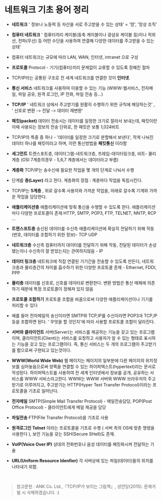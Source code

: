 네트워크 기초 용어 정리
===============


- **네트워크** ' 정보나 노동력 등 자산을 서로 주고받을 수 있는 상태' = '망', '망상 조직'

- **컴퓨터 네트워크** ' 컴퓨터끼리 케이블(동축 케이블이나 광섬유 케이블 등)이나 적외선, 전파(무선) 등 어떤 수단을 사용하여 연결해 다양한 데이터를 주고받을 수 있는 상태'

- 컴퓨터 네트워크는 규모에 따라 LAN, WAN, 인터넷, intranet 으로 구성

- **프로토콜** Protocol - 기기(컴퓨터)끼리 문제없이 교류할 수 있도록 정해진 절차

- TCP/IP라는 공통된 구조로 전 세계 네트워크를 연결한 것이 **인터넷**.

- **통신 서비스** 네트워크를 사용하여 이용할 수 있는 기능 (WWW-웹서비스, 전자메일, 파일 공유, 원격 로그인, IP 전화, 파일 전송 등...)

- **TCP/IP** ' 네트워크 상에서 주고받기를 원활히 수행하기 위한 규칙에 해당하는것' , ' 신호로 변환 -> 전달 -> 데이터 재변환'

- **패킷(packet)** 데이터 전송시는 데이터를 일정한 크기로 잘라서 보내는데, 패킷이란 이때 사용되는 정보의 전송 단위로, 한 패킷은 보통 1,024비트

- TCP/IP의 특중 중 하나 -  '데이터를 일정한 크기로 분할해서 보낸다', 작게 나눠진 데이터 하나를 패킷이라고 하며, 이런 통신방법을 **패킷통신** 이라함

- **세그먼트** 트랜스포트층, 데이터그램-네트워크층, 프레임-데이터링크층, 비트- 물리계층 (OSI 7계층의경우 - 5,6,7 계층에서는 데이터라고 부름)

- **계층화** TCP/IP는 송수신에 필요한 작업을 몇 개의 단계로 나눠서 수행

- 단계를 **층(Layer)** 라고 한다. 계층화의 장점 : 계층마다 작업을 독립시킨다.

- TCP/IP는 **5계층** , 위로 갈수록 사용자와 가까운 작업을, 아래로 갈수록 기계와 가까운 작업을 담당한다.

- **애플리케이션층** 애플리케이션에 맞춰 통신을 수행할 수 있도록 한다. 애플리케이션마다 다양한 프로토콜이 존재
HTTP, SMTP, POP3, FTP, TELNET, NNTP, RCP ...

- **트랜스포트층** 송신된 데이터를 수신측 애플리케이션에 확실히 전달하기 위해 작동 (번호, 데이터를 조합하기 위한 정보)- TCP UDP

- **네트워크층** 수신측 컴퓨터까지 데이터를 전달하기 위해 작동, 전달된 데이터가 손상됐는지나 수신측이 잘 받았는지는 관여하지않음 - IP

- **데이터 링크층** 네트워크에 직접 연결된 기기간을 전송할 수 있도록 만든다, 네트워크층과 물리층간의 차이를 흡수하기 위한 다양한 프로토콜 존재 - Ethernet, FDDI, PPP

- **물리층** 데이터를 신호로, 신호를 데이터로 변환한다. 변환 방법은 통신 매체에 의존하기 때문에 특정 프로토콜이 정해져 있지 않음

- **프로토콜 조합하기** 프로토콜 조합을 바꿈으로써 다양한 애플리케이션이나 기기를 처리할 수 있다

- 예를 들어 전자메일의 송신이라면 SMTP와 TCP,IP를 수신이라면 POP3과 TCP,IP 등을 조합하면 된다. ' 무엇을 할 것인지'에 따라 사용할 프로토콜 조합이 달라진다.

- **서버와 클라이언트** 서버(Server)는 서비스를 제공하는 기능을 갖고 있는 프로그램이며, 클라이언트(Client)는 서비스를 요청하고 사용자가 알 수 있는 형태로 표시하는 기능을 갖고 있는 프로그램이다. 즉, 통신 서비스는 두 개의 프로그램이 주고받기를 함으로써 구현되고 있는것이다.

- **WWW(World Wide Web)** 웹 페이지는 페이지의 일부분에 다른 페이지의 위치정보를 심어놓음으로써 양쪽을 연결할 수 있는 하이퍼텍스트(hypertext)라는 문서로 작성된다. 하이퍼텍스트를 사용하여 전 세계 인터넷에서 정보를 공개, 공유하는 서비스를 WWW 서비스라고한다. WWW는 WWW 서버와 WWW 브라우저의 주고받기로 이루어지고, 주고받기는 HTTP(Hyper Text Transfer Protocol)이라는 프로토콜을 기초로 일어난다.

- **전자메일** SMTP(Simple Mail Transfer Protocol) - 메일전송담당, POP(Post Office Protocol) - 클라이언트에게 메일 제공을 담당

- **파일전송** FTP(File Transfer Protocol)을 기초로 사용

- **원격로그인 Telnet** 이라는 프로토콜을 기초로 수행 ( 서버 측의 OS에 맞춘 명령을 사용한다 ), 보안 기능을 갖는 SSH(Secure SHell)도 존재.

- **VoIP(Voice Over IP)** 상대의 전화번호나 음성 데이터를 패킷화시켜 전달하는 기술

- **URL(Uniform Resource Idenfier)** 각 서버상에 있는 파일(데이터)들의 위치를 나타내기 위함.

<br/>

>참고문헌 : ANK Co. Ltd.,『TCP/IP가 보이는 그림책』, 성안당(2015). 문제가 될 시 삭제하겠습니다. :)
